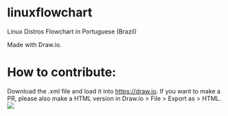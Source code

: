 # linuxflowchart
Linux Distros Flowchart in Portuguese (Brazil)

Made with Draw.io. 

# How to contribute:
Download the .xml file and load it into https://draw.io. If you want to make a PR, please also make a HTML version in Draw.io > File > Export as > HTML.
![](https://raw.githubusercontent.com/leonidasv/linuxflowchart/master/Flowchart.png)
